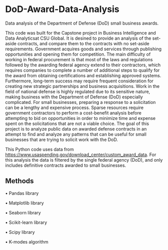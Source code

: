 # DoD-Award-Data-Analysis
Data analysis of the Department of Defense (DoD) small business awards. 

This code was built for the Capstone project in Business Intelligence and Data Analyticsat CSU Global. It is desined to provide an analysis of the set-aside contracts, and compare them to the contracts with no set-aside requirements.
Government acquires goods and services through publishing opportunities and opening them for competition. The main difficulty of working in federal procurement is that most of the laws and regulations followed by the awarding federal agency extend to their contractors, which requires companies to complete a number of additional steps to qualify for the award from obtaining certifications and establishing approved systems. Furthermore, long-term success may require frequent consideration for creating new strategic partnerships and business acquisitions. 
Work in the field of national defense is highly regulated due to its sensitive nature, making business with the Department of Defense (DoD) especially complicated. For small businesses, preparing a response to a solicitation can be a lengthy and expensive process. Sparse resources require government contractors to perform a cost-benefit analysis before attempting to bid on opportunities in order to minimize time and expense spent on the solicitations that are not a viable choice. The goal of this project is to analyze public data on awarded defense contracts in an attempt to find and analyze any patterns that can be useful for small businesses that are trying to solicit work with the DoD.

This Python code uses data from https://www.usaspending.gov/download_center/custom_award_data. For this analysis the data is filtered by the single federal agency (DoD), and only includes definitive contracts awarded to small businesses.

## Methods
•	Pandas library

•	Matplotlib library

• Seaborn library

•	Scikit-learn library

•	Scipy  library 

•	K-modes algorithm 

